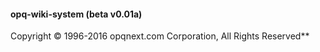 #### opq-wiki-system (beta v0.01a)
Copyright © 1996-2016 opqnext.com Corporation, All Rights Reserved** 




